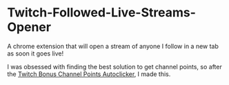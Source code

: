# Twitch-Followed-Live-Streams-Opener

A chrome extension that will open a stream of anyone I follow in a new tab as soon it goes live!

I was obsessed with finding the best solution to get channel points, so after the [Twitch Bonus Channel Points Autoclicker](https://github.com/arnavsirigere/Twitch-Bonus-Channel-Points-Autoclicker), I made this.
